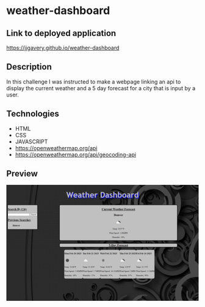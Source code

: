 # weather-dashboard

## **Link to deployed application**
https://jjgavery.github.io/weather-dashboard


## **Description**  
In this challenge I was instructed to make a webpage linking an api to display the current weather and a 5 day forecast for a city that is input by a user.

## **Technologies**
- HTML
- CSS
- JAVASCRIPT
- https://openweathermap.org/api
- https://openweathermap.org/api/geocoding-api

## **Preview**
![weather-dashboard](./Assets/images/weather-dashboard_screenshot.png) 